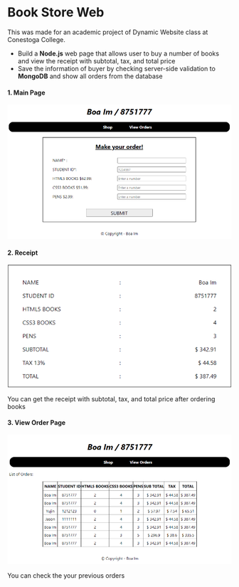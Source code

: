 <h1>Book Store Web</h1>
<p>This was made for an academic project of Dynamic Website class at Conestoga College.</p>
<ul>
  <li>Build a <strong>Node.js</strong> web page that allows user to buy a number of books and view the receipt with subtotal, tax, and total price</li>
  <li>Save the information of buyer by checking server-side validation to <strong>MongoDB</strong> and show all orders from the database</li>
</ul>

<div>
  <h4>1. Main Page</h4>
  <img src="img/1.png" alt="" width="800px">
</div>
<div>
  <h4>2. Receipt</h4>
  <img src="img/2.png" alt="" width="800px">
  <p>You can get the receipt with subtotal, tax, and total price after ordering books</p>
</div>
<div>
  <h4>3. View Order Page</h4>
  <img src="img/3.png" alt="" width="800px">
  <p>You can check the your previous orders</p>
</div>
